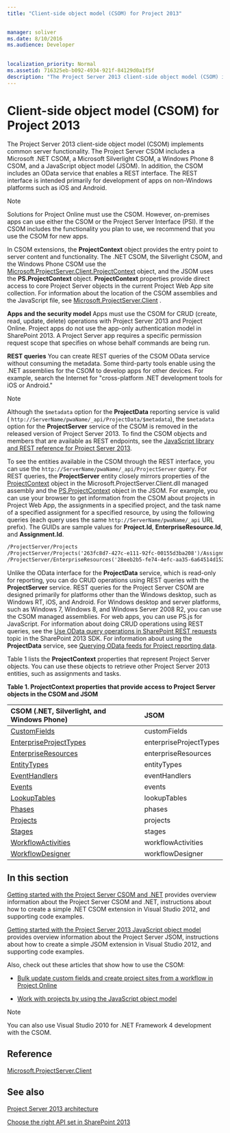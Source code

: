 ```yaml
---
title: "Client-side object model (CSOM) for Project 2013"

 
manager: soliver
ms.date: 8/10/2016
ms.audience: Developer
 
 
localization_priority: Normal
ms.assetid: 716325eb-b092-4934-921f-84129d0a1f5f
description: "The Project Server 2013 client-side object model (CSOM) implements common server functionality. The Project Server CSOM includes a Microsoft .NET CSOM, a Microsoft Silverlight CSOM, a Windows Phone 8 CSOM, and a JavaScript object model (JSOM). In addition, the CSOM includes an OData service that enables a REST interface. The REST interface is intended primarily for development of apps on non-Windows platforms such as iOS and Android."
---
```


# Client-side object model (CSOM) for Project 2013

The Project Server 2013 client-side object model (CSOM) implements common server functionality. The Project Server CSOM includes a Microsoft .NET CSOM, a Microsoft Silverlight CSOM, a Windows Phone 8 CSOM, and a JavaScript object model (JSOM). In addition, the CSOM includes an OData service that enables a REST interface. The REST interface is intended primarily for development of apps on non-Windows platforms such as iOS and Android.
  
> [!NOTE]
> Solutions for Project Online must use the CSOM. However, on-premises apps can use either the CSOM or the Project Server Interface (PSI). If the CSOM includes the functionality you plan to use, we recommend that you use the CSOM for new apps. 
  
In CSOM extensions, the **ProjectContext** object provides the entry point to server content and functionality. The .NET CSOM, the Silverlight CSOM, and the Windows Phone CSOM use the [Microsoft.ProjectServer.Client.ProjectContext](https://msdn.microsoft.com/library/Microsoft.ProjectServer.Client.ProjectContext.aspx) object, and the JSOM uses the **PS.ProjectContext** object. **ProjectContext** properties provide direct access to core Project Server objects in the current Project Web App site collection. For information about the location of the CSOM assemblies and the JavaScript file, see [Microsoft.ProjectServer.Client](https://msdn.microsoft.com/library/Microsoft.ProjectServer.Client.aspx) . 
  
 **Apps and the security model** Apps must use the CSOM for CRUD (create, read, update, delete) operations with Project Server 2013 and Project Online. Project apps do not use the app-only authentication model in SharePoint 2013. A Project Server app requires a specific permission request scope that specifies on whose behalf commands are being run. 
  
 **REST queries** You can create REST queries of the CSOM OData service without consuming the metadata. Some third-party tools enable using the .NET assemblies for the CSOM to develop apps for other devices. For example, search the Internet for "cross-platform .NET development tools for iOS or Android." 
  
> [!NOTE]
> Although the  `$metadata` option for the **ProjectData** reporting service is valid (  `http://ServerName/pwaName/_api/ProjectData/$metadata`), the  `$metadata` option for the **ProjectServer** service of the CSOM is removed in the released version of Project Server 2013. To find the CSOM objects and members that are available as REST endpoints, see the [JavaScript library and REST reference for Project Server 2013](javascript-library-and-rest-reference-for-project-server-2013.md). 
  
To see the entities available in the CSOM through the REST interface, you can use the  `http://ServerName/pwaName/_api/ProjectServer` query. For REST queries, the **ProjectServer** entity closely mirrors properties of the [ProjectContext](https://msdn.microsoft.com/library/Microsoft.ProjectServer.Client.ProjectContext.aspx) object in the Microsoft.ProjectServer.Client.dll managed assembly and the [PS.ProjectContext](http://msdn.microsoft.com/library/a490b675-a845-ee94-3877-b99ada9bf2b0%28Office.15%29.aspx) object in the JSOM. For example, you can use your browser to get information from the CSOM about projects in Project Web App, the assignments in a specified project, and the task name of a specified assignment for a specified resource, by using the following queries (each query uses the same  `http://ServerName/pwaName/_api` URL prefix). The GUIDs are sample values for **Project.Id**, **EnterpriseResource.Id**, and **Assignment.Id**.
  
```HTML
/ProjectServer/Projects
/ProjectServer/Projects('263fc8d7-427c-e111-92fc-00155d3ba208')/Assignments
/ProjectServer/EnterpriseResources('28eeb2b5-fe74-4efc-aa35-6a64514d1526')/Assignments('a2eafeb5-437c-e111-92fc-00155d3ba208')/Task?$select=Name
```

Unlike the OData interface for the **ProjectData** service, which is read-only for reporting, you can do CRUD operations using REST queries with the **ProjectServer** service. REST queries for the Project Server CSOM are designed primarily for platforms other than the Windows desktop, such as Windows RT, iOS, and Android. For Windows desktop and server platforms, such as Windows 7, Windows 8, and Windows Server 2008 R2, you can use the CSOM managed assemblies. For web apps, you can use PS.js for JavaScript. For information about doing CRUD operations using REST queries, see the [Use OData query operations in SharePoint REST requests](http://msdn.microsoft.com/library/d4b5c277-ed50-420c-8a9b-860342284b72%28Office.15%29.aspx) topic in the SharePoint 2013 SDK. For information about using the **ProjectData** service, see [Querying OData feeds for Project reporting data](querying-odata-feeds-for-project-reporting-data.md).
  
Table 1 lists the **ProjectContext** properties that represent Project Server objects. You can use these objects to retrieve other Project Server 2013 entities, such as assignments and tasks. 
  
**Table 1. ProjectContext properties that provide access to Project Server objects in the CSOM and JSOM**

|**CSOM (.NET, Silverlight, and Windows Phone)**|**JSOM**|
|:-----|:-----|
|[CustomFields](https://msdn.microsoft.com/library/Microsoft.ProjectServer.Client.ProjectContext.CustomFields.aspx) <br/> |customFields  <br/> |
|[EnterpriseProjectTypes](https://msdn.microsoft.com/library/Microsoft.ProjectServer.Client.ProjectContext.EnterpriseProjectTypes.aspx) <br/> |enterpriseProjectTypes  <br/> |
|[EnterpriseResources](https://msdn.microsoft.com/library/Microsoft.ProjectServer.Client.ProjectContext.EnterpriseResources.aspx) <br/> |enterpriseResources  <br/> |
|[EntityTypes](https://msdn.microsoft.com/library/Microsoft.ProjectServer.Client.ProjectContext.EntityTypes.aspx) <br/> |entityTypes  <br/> |
|[EventHandlers](https://msdn.microsoft.com/library/Microsoft.ProjectServer.Client.ProjectContext.EventHandlers.aspx) <br/> |eventHandlers  <br/> |
|[Events](https://msdn.microsoft.com/library/Microsoft.ProjectServer.Client.ProjectContext.Events.aspx) <br/> |events  <br/> |
|[LookupTables](https://msdn.microsoft.com/library/Microsoft.ProjectServer.Client.ProjectContext.LookupTables.aspx) <br/> |lookupTables  <br/> |
|[Phases](https://msdn.microsoft.com/library/Microsoft.ProjectServer.Client.ProjectContext.Phases.aspx) <br/> |phases  <br/> |
|[Projects](https://msdn.microsoft.com/library/Microsoft.ProjectServer.Client.ProjectContext.Projects.aspx) <br/> |projects  <br/> |
|[Stages](https://msdn.microsoft.com/library/Microsoft.ProjectServer.Client.ProjectContext.Stages.aspx) <br/> |stages  <br/> |
|[WorkflowActivities](https://msdn.microsoft.com/library/Microsoft.ProjectServer.Client.ProjectContext.WorkflowActivities.aspx) <br/> |workflowActivities  <br/> |
|[WorkflowDesigner](https://msdn.microsoft.com/library/Microsoft.ProjectServer.Client.ProjectContext.WorkflowDesigner.aspx) <br/> |workflowDesigner  <br/> |
   
## In this section

[Getting started with the Project Server CSOM and .NET](getting-started-with-the-project-server-csom-and-net.md) provides overview information about the Project Server CSOM and .NET, instructions about how to create a simple .NET CSOM extension in Visual Studio 2012, and supporting code examples. 
  
[Getting started with the Project Server 2013 JavaScript object model](getting-started-with-the-project-server-2013-javascript-object-model.md) provides overview information about the Project Server JSOM, instructions about how to create a simple JSOM extension in Visual Studio 2012, and supporting code examples. 
  
Also, check out these articles that show how to use the CSOM:
  
- [Bulk update custom fields and create project sites from a workflow in Project Online](bulk-update-custom-fields-and-create-project-sites-from-workflow-in-project.md)
    
- [Work with projects by using the JavaScript object model](create-retrieve-update-delete-projects-using-project-server-javascript.md)
    
> [!NOTE]
> You can also use Visual Studio 2010 for .NET Framework 4 development with the CSOM. 
  
## Reference

[Microsoft.ProjectServer.Client](https://msdn.microsoft.com/library/Microsoft.ProjectServer.Client.aspx)
  
## See also



[Project Server 2013 architecture](project-server-2013-architecture.md)


[Choose the right API set in SharePoint 2013](http://msdn.microsoft.com/library/f36645da-77c5-47f1-a2ca-13d4b62b320d%28Office.15%29.aspx)

